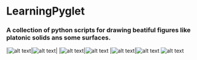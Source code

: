 # LearningPyglet
### A collection of python scripts for drawing beatiful figures like platonic solids ans some surfaces.
 |![alt text](https://media.giphy.com/media/MdG7pR68w68ZkH9W5p/giphy.gif)|![alt text](https://media.giphy.com/media/Md4DMWcmaYZSkDfHVo/giphy.gif)|
 |![alt text](https://media.giphy.com/media/TGLGUaNPHrInyXSxGC/giphy.gif)|![alt text](https://media.giphy.com/media/LSKlj9Z9dEkqNHcl2O/giphy.gif)
|![alt text](https://media.giphy.com/media/hW3inqr6mKEJtglpRK/giphy.gif)|![alt text](https://media.giphy.com/media/RMxMQvo7ya44cEJkLP/giphy.gif)
![alt text](https://media.giphy.com/media/RLJDKqrt1ZJkaoO4ky/giphy.gif)
